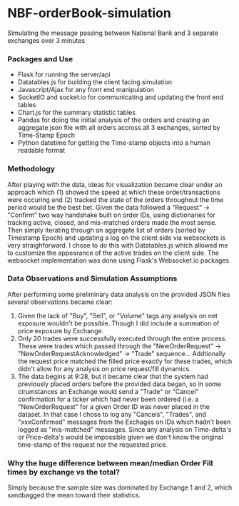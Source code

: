 # NBF-orderBook-simulation
Simulating the message passing between National Bank and 3 separate exchanges over 3 minutes

### Packages and Use
- Flask for running the server/api
- Datatables.js for building the client facing simulation
- Javascript/Ajax for any front end manipulation
- SocketIO and socket.io for communicating and updating the front end tables
- Chart.js for the summary statistic tables
- Pandas for doing the initial analysis of the orders and creating an aggregate json file with all orders accross all 3 exchanges, sorted by Time-Stamp Epoch
- Python datetime for getting the Time-stamp objects into a human readable format

### Methodology
After playing with the data, ideas for visualization became clear under an approach which (1) showed the speed at which these order/transactions were occuring and (2) tracked the state of the orders throughout the time period would be the best bet. Given the data followed a "Request" -> "Confirm" two way handshake built on order IDs, using dictionaries for tracking active, closed, and mis-matched orders made the most sense. Then simply iterating through an aggregate list of orders (sorted by Timestamp Epoch) and updating a log on the client side via websockets is very straighforward. I chose to do this with Datatables.js which allowed me to customize the appearance of the active trades on the client side. The websocket implementation was done using Flask's Websocket.io packages. 


### Data Observations and Simulation Assumptions
After performing some preliminary data analysis on the provided JSON files several observations became clear: 
1) Given the lack of "Buy", "Sell", or "Volume" tags any analysis on net exposure wouldn't be possible. Though I did include a summation of price exposure by Exchange. 
2) Only 20 trades were successfully executed through the entire process. These were trades which passed through the "NewOrderRequest" -> "NewOrderRequestAcknowledged" -> "Trade" sequence... Addtionally the request price matched the filled price exactly for these trades, which didn't allow for any analysis on price request/fill dynamics. 
3) The data begins at 9:28, but it became clear that the system had previously placed orders before the provided data began, so in some cirumstances an Exchange would send a "Trade" or "Cancel" confirmation for a ticker which had never been ordered (i.e. a "NewOrderRequest" for a given Order ID was never placed in the dataset. In that case I chose to log any "Cancels", "Trades", and "xxxConfirmed" messages from the Exchages on IDs which hadn't been logged as "mis-matched" messages. Since any analysis on Time-delta's or Price-delta's would be impossible given we don't know the original time-stamp of the request nor the requested price. 

### Why the huge difference between mean/median Order Fill times by exchange vs the total?
Simply because the sample size was dominated by Exchange 1 and 2, which sandbagged the mean toward their statistics. 
